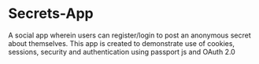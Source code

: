 # Secrets-App
A social app wherein users can register/login to post an anonymous secret about themselves. This app is created to demonstrate use of cookies, sessions, security and authentication using passport js and OAuth 2.0
